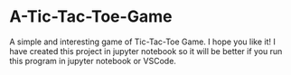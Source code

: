 # A-Tic-Tac-Toe-Game
A simple and interesting game of Tic-Tac-Toe Game. I hope you like it!
I have created this project in jupyter notebook so it will be better if you run this program in jupyter notebook or VSCode.
